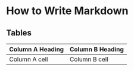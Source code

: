 # How to Write Markdown

## Tables

Column A Heading | Column B Heading
-----------------|-----------------
Column A cell | Column B cell